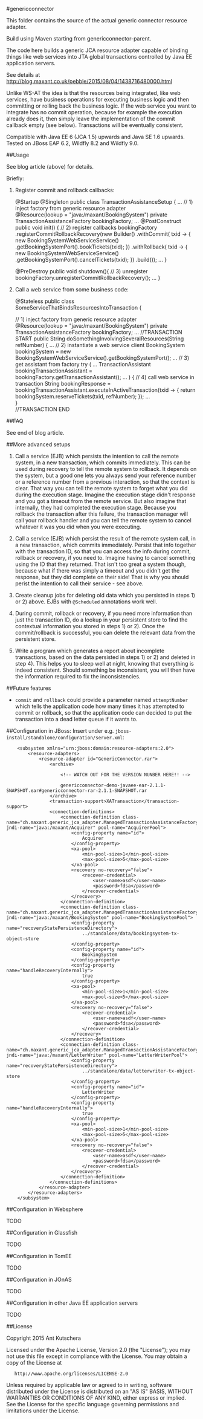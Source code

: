 #genericconnector

This folder contains the source of the actual generic connector resource adapter.

Build using Maven starting from genericconnector-parent.

The code here builds a generic JCA resource adapter capable of binding things like web services into JTA global transactions controlled by Java EE application servers.

See details at http://blog.maxant.co.uk/pebble/2015/08/04/1438716480000.html

Unlike WS-AT the idea is that the resources being integrated, like web services, have business operations for executing business logic and then committing or rolling
back the business logic.  If the web service you want to integrate has no commit operation, because for example the execution already does it, then simply leave the 
implementation of the commit callback empty (see below).  Transactions will be eventually consistent.

Compatible with Java EE 6 (JCA 1.5) upwards and Java SE 1.6 upwards.
Tested on JBoss EAP 6.2, Wildfly 8.2 and Wildfly 9.0.

##Usage

See blog article (above) for details.

Briefly:

1) Register commit and rollback callbacks:

    @Startup
    @Singleton
    public class TransactionAssistanceSetup {
    ...
      // 1) inject factory from generic resource adapter    
      @Resource(lookup = "java:/maxant/BookingSystem")
      private TransactionAssistanceFactory bookingFactory;
    ...
      @PostConstruct
      public void init() {
        // 2) register callbacks
        bookingFactory
          .registerCommitRollbackRecovery(new Builder()
          .withCommit( txid -> {
            new BookingSystemWebServiceService()
              .getBookingSystemPort().bookTickets(txid);
          })
          .withRollback( txid -> {
            new BookingSystemWebServiceService()
              .getBookingSystemPort().cancelTickets(txid);
          })
          .build());
        ...
      }
    
      @PreDestroy
      public void shutdown(){
          // 3) unregister
          bookingFactory.unregisterCommitRollbackRecovery();
          ...
      }
    

2) Call a web service from some business code:

    @Stateless
    public class SomeServiceThatBindsResourcesIntoTransaction {

      // 1) inject factory from generic resource adapter    
      @Resource(lookup = "java:/maxant/BookingSystem")
      private TransactionAssistanceFactory bookingFactory;
    ...
      //TRANSACTION START
      public String doSomethingInvolvingSeveralResources(String refNumber) {
    ...
        // 2) instantiate a web service client
        BookingSystem bookingSystem = new BookingSystemWebServiceService().getBookingSystemPort();
    ...
        // 3) get assistant from factory
        try ( ...
          TransactionAssistant bookingTransactionAssistant = bookingFactory.getTransactionAssistant();
    ... ) {
          // 4) call web service in transaction
          String bookingResponse = bookingTransactionAssistant.executeInActiveTransaction(txid -> {
            return bookingSystem.reserveTickets(txid, refNumber);
          });
        ...  
      }    
      //TRANSACTION END
    
##FAQ

See end of blog article.

##More advanced setups

1) Call a service (EJB) which persists the intention to call the remote system, in a new transaction, which commits immediately. This can be used during recovery to tell the remote system to rollback. It depends on the system, but a good one lets you always send your reference number or a reference number from a previous interaction, so that the context is clear. That way you can tell the remote system to forget what you did during the execution stage. Imagine the execution stage didn't response and you got a timeout from the remote service. But also imagine that internally, they had completed the execution stage. Because you rollback the transaction after this failure, the transaction manager will call your rollback handler and you can tell the remote system to cancel whatever it was you did when you were executing.

2) Call a service (EJB) which persist the result of the remote system call, in a new transaction, which commits immediately. Persist that info together with the transaction ID, so that you can access the info during commit, rollback or recovery, if you need to. Imagine having to cancel something using the ID that they returned.  That isn't too great a system though, because what if there was simply a timeout and you didn't get the response, but they did complete on their side!  That is why you should perist the intention to call their service - see above.

3) Create cleanup jobs for deleting old data which you persisted in steps 1) or 2) above. EJBs with `@Scheduled` annotations work well.

4) During commit, rollback or recovery, if you need more information than just the transaction ID, do a lookup in your persistent store to find the contextual information you stored in steps 1) or 2).  Once the commit/rollback is successful, you can delete the relevant data from the persistent store.

5) Write a program which generates a report about incomplete transactions, based on the data persisted in steps 1) or 2) and deleted in step 4).  This helps you to sleep well at night, knowing that everything is indeed consistent. Should something be inconsistent, you will then have the information required to fix the inconsistencies.

##Future features
- `commit` and `rollback` could provide a parameter named `attemptNumber` which tells the application code how many times it has attempted to commit or rollback, so that the application code can decided to put the transaction into a dead letter queue if it wants to. 

##Configuration in JBoss:
Insert under e.g. `jboss-install/standalone/configuration/server.xml`:

        <subsystem xmlns="urn:jboss:domain:resource-adapters:2.0">
            <resource-adapters>
                <resource-adapter id="GenericConnector.rar">
                    <archive>
                    
                        <!-- WATCH OUT FOR THE VERSION NUNBER HERE!! -->
                    
                        genericconnector-demo-javaee-ear-2.1.1-SNAPSHOT.ear#genericconnector-rar-2.1.1-SNAPSHOT.rar
                    </archive>
                    <transaction-support>XATransaction</transaction-support>
                    <connection-definitions>
                        <connection-definition class-name="ch.maxant.generic_jca_adapter.ManagedTransactionAssistanceFactory" jndi-name="java:/maxant/Acquirer" pool-name="AcquirerPool">
                            <config-property name="id">
                                Acquirer
                            </config-property>
                            <xa-pool>
                                <min-pool-size>1</min-pool-size>
                                <max-pool-size>5</max-pool-size>
                            </xa-pool>
                            <recovery no-recovery="false">
                                <recover-credential>
                                    <user-name>asdf</user-name>
                                    <password>fdsa</password>
                                </recover-credential>
                            </recovery>
                        </connection-definition>
                        <connection-definition class-name="ch.maxant.generic_jca_adapter.ManagedTransactionAssistanceFactory" jndi-name="java:/maxant/BookingSystem" pool-name="BookingSystemPool">
                            <config-property name="recoveryStatePersistenceDirectory">
                                ../standalone/data/bookingsystem-tx-object-store
                            </config-property>
                            <config-property name="id">
                                BookingSystem
                            </config-property>
                            <config-property name="handleRecoveryInternally">
                                true
                            </config-property>
                            <xa-pool>
                                <min-pool-size>1</min-pool-size>
                                <max-pool-size>5</max-pool-size>
                            </xa-pool>
                            <recovery no-recovery="false">
                                <recover-credential>
                                    <user-name>asdf</user-name>
                                    <password>fdsa</password>
                                </recover-credential>
                            </recovery>
                        </connection-definition>
                        <connection-definition class-name="ch.maxant.generic_jca_adapter.ManagedTransactionAssistanceFactory" jndi-name="java:/maxant/LetterWriter" pool-name="LetterWriterPool">
                            <config-property name="recoveryStatePersistenceDirectory">
                                ../standalone/data/letterwriter-tx-object-store
                            </config-property>
                            <config-property name="id">
                                LetterWriter
                            </config-property>
                            <config-property name="handleRecoveryInternally">
                                true
                            </config-property>
                            <xa-pool>
                                <min-pool-size>1</min-pool-size>
                                <max-pool-size>5</max-pool-size>
                            </xa-pool>
                            <recovery no-recovery="false">
                                <recover-credential>
                                    <user-name>asdf</user-name>
                                    <password>fdsa</password>
                                </recover-credential>
                            </recovery>
                        </connection-definition>
                    </connection-definitions>
                </resource-adapter>
            </resource-adapters>
        </subsystem>


##Configuration in Websphere

TODO

##Configuration in Glassfish

TODO

##Configuration in TomEE

TODO

##Configuration in JOnAS

TODO

##Configuration in other Java EE application servers

TODO



##License

 Copyright 2015 Ant Kutschera

   Licensed under the Apache License, Version 2.0 (the "License");
   you may not use this file except in compliance with the License.
   You may obtain a copy of the License at

       http://www.apache.org/licenses/LICENSE-2.0

   Unless required by applicable law or agreed to in writing, software
   distributed under the License is distributed on an "AS IS" BASIS,
   WITHOUT WARRANTIES OR CONDITIONS OF ANY KIND, either express or implied.
   See the License for the specific language governing permissions and
   limitations under the License.
